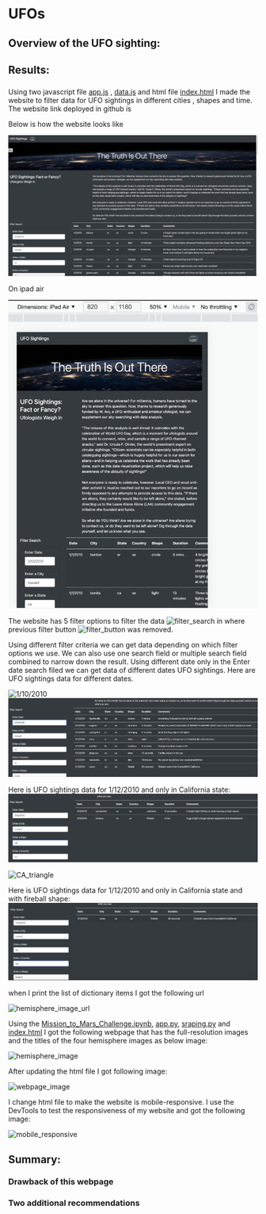 # UFOs


## Overview of the UFO sighting: 


## Results: 
### 

Using two javascript file [app.js]() , [data.js]() and html file [index.html]() I made the website to filter data for UFO sightings in different cities , shapes and time. The website link deployed in github is 

Below is how the website looks like

![UFO_website](https://github.com/NishatSultana3538/UFOs/blob/main/static/images/UFO_website.png)

On ipad air

![ipad_air](https://github.com/NishatSultana3538/UFOs/blob/main/static/images/ipad%20air.png)


The website has 5 filter options to filter the data ![filter_search]() in where previous filter button ![filter_button]() was removed.

Using different filter criteria we can get data depending on which filter options we use. We can also use one search field or multiple search field combined to narrow down the result. Using different date only in the Enter date search filed we can get data of different dates UFO sightings. Here are UFO sightings data for different dates.

![1/10/2010]()
![1/12/2010](https://github.com/NishatSultana3538/UFOs/blob/main/static/images/1:12:2010.png)

Here is UFO sightings data for 1/12/2010 and only in California state:
![CA-1/12/2010](https://github.com/NishatSultana3538/UFOs/blob/main/static/images/CA_1:10:2010.png)

![CA_triangle]()

Here is UFO sightings data for 1/12/2010 and only in California state and with fireball shape:
![CA-1/12/2010_fireball](https://github.com/NishatSultana3538/UFOs/blob/main/static/images/CA_1:12:2010-US-fireball.png)

when I print the list of dictionary items I got the following url

![hemisphere_image_url]()



Using the [Mission_to_Mars_Challenge.ipynb](), [app.py](h), [sraping.py](https://github.com/NishatSultana3538/Mission-to-Mars/blob/main/scraping.py) and [index.html](https://github.com/NishatSultana3538/Mission-to-Mars/blob/main/templates/index.html)  I got the following webpage that has the full-resolution images and the titles of the four hemisphere images as below image:

![hemisphere_image]()

After updating the html file I got following image:

![webpage_image]()

I change html file to make the website is mobile-responsive. I use the DevTools to test the responsiveness of my website and got the following image:

![mobile_responsive](g)

## Summary:

### Drawback of this webpage 
 
### Two additional recommendations












